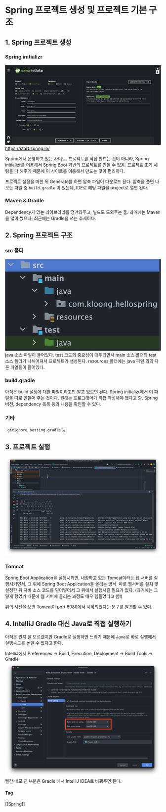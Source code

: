 # Spring 프로젝트 생성 및 프로젝트 기본 구조


## 1. Spring 프로젝트 생성

### Spring initializr
![](스크린샷%202022-02-24%20오후%202.05.48%201.png)
https://start.spring.io/

Spring에서 운영하고 있는 사이트. 프로젝트를 직접 만드는 것이 아니라, Spring initializr를 이용해서 Spring Boot 기반의 프로젝트를 만들 수 있음. 프로젝트 초기 세팅을 다 해주기 때문에 이 사이트를 이용해서 만드는 것이 편리하다.

프로젝트 설정을 마친 뒤 Generate를 하면 압축 파일이 다운로드 된다. 압축을 풀면 나오는 파일 중 `build.gradle` 이 있는데, IDE로 해당 파일을 project로 열면 된다.

### Maven & Gradle
Dependency가 있는 라이브러리를 땡겨와주고, 빌드도 도와주는 툴.
과거에는 Maven을 많이 썼으나, 최근에는 Gradle을 쓰는 추세이다.


## 2. Spring 프로젝트 구조

### src 폴더
![300](스크린샷%202022-02-24%20오후%202.11.00%201.png)
java 소스 파일이 들어있다. test 코드의 중요성이 대두되면서 main 소스 폴더와 test 소스 폴더가 나뉘어져서 프로젝트가 생성된다.
resources 폴더에는 java 파일 외의 다른 파일들이 들어있다.

### build.gradle
아직은 build 설정에 대한 파일이라고만 알고 있으면 된다. Spring initializr에서 이 파일을 따로 만들어 주는 것이다. 원래는 프로그래머가 직접 작성해야 했다고 함. Spring 버전, dependency 목록 등의 내용을 확인할 수 있다.

### 기타
`.gitignore`, `setting.gradle` 등


## 3.  프로젝트 실행
![](스크린샷%202022-02-24%20오후%202.15.36%201.png)

### Tomcat
Spring Boot Application을 실행시키면, 내장하고 있는 Tomcat이라는 웹 서버를 실행시키면서, 그 위에 Spring Boot Application을 올리는 방식. 따로 웹서버를 설치 및 설정한 뒤 자바 소스 코드를 밀어넣어서 그 위에서 실행시킬 필요가 없다. (과거에는 그렇게 했었기 때문에 웹 서버에 올리는 과정도 매우 힘들었다고 함!)

위의 사진을 보면 Tomcat이 port 8080에서 시작되었다는 문구를 발견할 수 있다.


## 4. IntelliJ Gradle 대신 Java로 직접 실행하기
아직은 뭔지 잘 모르겠지만 Gradle로 실행하면 느리기 때문에 Java로 바로 실행해서 실행속도를 높일 수 있다고 한다.

IntelliJ에서
Preferences -> Build, Execution, Deployment -> Build Tools -> Gradle
![](스크린샷%202022-02-24%20오후%202.31.16%201.png)
빨간 네모 친 부분은 Gradle 에서 IntelliJ IDEA로 바꿔주면 된다.


#### Tag
[[Spring]]